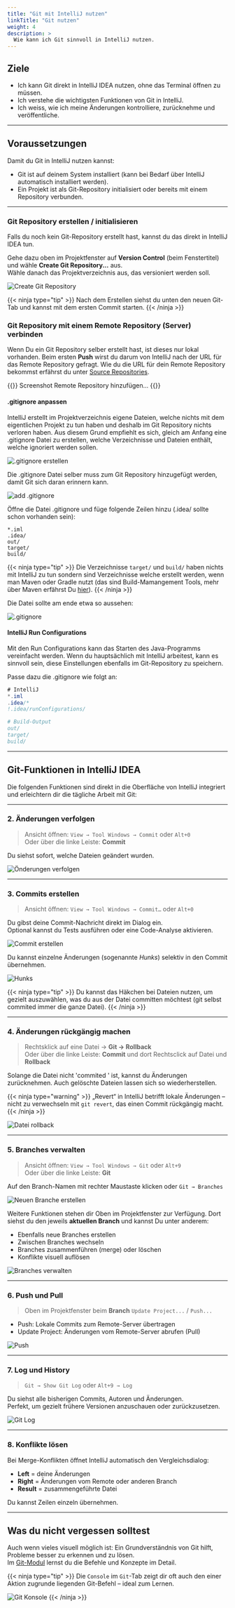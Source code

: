 ```yaml
---
title: "Git mit IntelliJ nutzen"
linkTitle: "Git nutzen"
weight: 4
description: >
  Wie kann ich Git sinnvoll in IntelliJ nutzen.
---
```


## Ziele

- Ich kann Git direkt in IntelliJ IDEA nutzen, ohne das Terminal öffnen zu müssen.
- Ich verstehe die wichtigsten Funktionen von Git in IntelliJ.
- Ich weiss, wie ich meine Änderungen kontrolliere, zurücknehme und veröffentliche.

---

## Voraussetzungen

Damit du Git in IntelliJ nutzen kannst:

- Git ist auf deinem System installiert (kann bei Bedarf über IntelliJ automatisch installiert werden).
- Ein Projekt ist als Git-Repository initialisiert oder bereits mit einem Repository verbunden.

---

### Git Repository erstellen / initialisieren

Falls du noch kein Git-Repository erstellt hast, kannst du das direkt in IntelliJ IDEA tun.

Gehe dazu oben im Projektfenster auf **Version Control** (beim Fenstertitel) und wähle **Create Git Repository...** aus.  
Wähle danach das Projektverzeichnis aus, das versioniert werden soll.

![Create Git Repository](./images/create-git-repository.png)

{{< ninja type="tip" >}}
Nach dem Erstellen siehst du unten den neuen Git-Tab und kannst mit dem ersten Commit starten.
{{< /ninja >}}

### Git Repository mit einem Remote Repository (Server) verbinden

Wenn Du ein Git Repository selber erstellt hast, ist dieses nur lokal vorhanden. Beim ersten **Push** wirst du darum von
IntelliJ nach der URL für das Remote Repository gefragt. Wie du die URL für dein Remote Repository bekommst erfährst du
unter [Source Repositories](../../../collaboration/source-repositories/).

{{<todo>}}
Screenshot Remote Repository hinzufügen...
{{</todo>}}

#### .gitignore anpassen

IntelliJ erstellt im Projektverzeichnis eigene Dateien, welche nichts mit dem eigentlichen Projekt zu tun haben und
deshalb im Git Repository nichts verloren haben. Aus diesem Grund empfiehlt es sich, gleich am Anfang eine .gitignore
Datei zu erstellen, welche Verzeichnisse und Dateien enthält, welche ignoriert werden sollen.

![.gitignore erstellen](./images/create-gitignore.png)

Die .gitignore Datei selber muss zum Git Repository hinzugefügt werden, damit Git sich daran erinnern kann.

![add .gitignore](./images/add-gitignore.png)

Öffne die Datei .gitignore und füge folgende Zeilen hinzu (.idea/ sollte schon vorhanden sein):

```
*.iml
.idea/
out/
target/
build/
```

{{< ninja type="tip" >}}
Die Verzeichnisse `target/` und `build/` haben nichts mit IntelliJ zu tun sondern sind Verzeichnisse welche erstellt
werden, wenn man Maven oder Gradle nutzt (das sind Build-Mamangement Tools, mehr über Maven erfährst Du
[hier](../../../../../labs/02_java/05_maven/)).
{{< /ninja >}}

Die Datei sollte am ende etwa so aussehen:

![.gitignore](./images/gitignore.png)

#### IntelliJ Run Configurations

Mit den Run Configurations kann das Starten des Java-Programms vereinfacht werden.
Wenn du hauptsächlich mit IntelliJ arbeitest, kann es sinnvoll sein, diese Einstellungen ebenfalls im Git-Repository zu speichern.

Passe dazu die .gitignore wie folgt an:

```java
# IntelliJ
*.iml
.idea/*
!.idea/runConfigurations/

# Build-Output
out/
target/
build/
```

---

## Git-Funktionen in IntelliJ IDEA

Die folgenden Funktionen sind direkt in die Oberfläche von IntelliJ integriert und erleichtern dir die tägliche Arbeit
mit Git:

---

### 2. Änderungen verfolgen

> Ansicht öffnen: `View → Tool Windows → Commit` oder `Alt+0`  
> Oder über die linke Leiste: **Commit**

Du siehst sofort, welche Dateien geändert wurden.

![Önderungen verfolgen](./images/commit.png)

---

### 3. Commits erstellen

> Ansicht öffnen: `View → Tool Windows → Commit…` oder `Alt+0`

Du gibst deine Commit-Nachricht direkt im Dialog ein.  
Optional kannst du Tests ausführen oder eine Code-Analyse aktivieren.

![Commit erstellen](./images/commit-erstellen.png)

Du kannst einzelne Änderungen (sogenannte _Hunks_) selektiv in den Commit übernehmen.

![Hunks](./images/hunks.png)

{{< ninja type="tip" >}}
Du kannst das Häkchen bei Dateien nutzen, um gezielt auszuwählen, was du aus der Datei committen möchtest (git selbst
commited immer die ganze Datei).
{{< /ninja >}}

---

### 4. Änderungen rückgängig machen

> Rechtsklick auf eine Datei → **Git → Rollback**  
> Oder über die linke Leiste: **Commit** und dort Rechtsclick auf Datei und **Rollback**

Solange die Datei nicht 'commited ' ist, kannst du Änderungen zurücknehmen. Auch gelöschte Dateien lassen sich so
wiederherstellen.

{{< ninja type="warning" >}}
„Revert“ in IntelliJ betrifft lokale Änderungen – nicht zu verwechseln mit `git revert`, das einen Commit rückgängig
macht.
{{< /ninja >}}

![Datei rollback](./images/revert.png)

---

### 5. Branches verwalten

> Ansicht öffnen: `View → Tool Windows → Git` oder `Alt+9`  
> Oder über die linke Leiste: **Git**

Auf den Branch-Namen mit rechter Maustaste klicken oder `Git → Branches`

![Neuen Branche erstellen](./images/new-branch.png)

Weitere Funktionen stehen dir Oben im Projektfenster zur Verfügung. Dort siehst du den jeweils **aktuellen Branch** und
kannst Du unter anderem:

- Ebenfalls neue Branches erstellen
- Zwischen Branches wechseln
- Branches zusammenführen (merge) oder löschen
- Konflikte visuell auflösen

![Branches verwalten](./images/work-with-branches.png)

---

### 6. Push und Pull

> Oben im Projektfenster beim **Branch** `Update Project...` / `Push...`

- Push: Lokale Commits zum Remote-Server übertragen
- Update Project: Änderungen vom Remote-Server abrufen (Pull)

![Push](./images/push.png)

---

### 7. Log und History

> `Git → Show Git Log` oder `Alt+9 → Log`

Du siehst alle bisherigen Commits, Autoren und Änderungen.  
Perfekt, um gezielt frühere Versionen anzuschauen oder zurückzusetzen.

![Git Log](./images/log.png)

---

### 8. Konflikte lösen

Bei Merge-Konflikten öffnet IntelliJ automatisch den Vergleichsdialog:

- **Left** = deine Änderungen
- **Right** = Änderungen vom Remote oder anderen Branch
- **Result** = zusammengeführte Datei

Du kannst Zeilen einzeln übernehmen.

---

## Was du nicht vergessen solltest

Auch wenn vieles visuell möglich ist: Ein Grundverständnis von Git hilft, Probleme besser zu erkennen und zu lösen.  
Im [Git-Modul](../../../../99_shared/collaboration/source-repositories/git) lernst du die Befehle und Konzepte im Detail.

{{< ninja type="tip" >}}
Die `Console` im `Git`-Tab zeigt dir oft auch den einer Aktion zugrunde liegenden Git-Befehl – ideal zum Lernen.

![Git Konsole](./images/console.png)
{{< /ninja >}}
